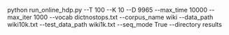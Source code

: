 python run_online_hdp.py --T 100 --K 10 --D 9965 --max_time 10000 --max_iter 1000 --vocab dictnostops.txt --corpus_name wiki --data_path wiki10k.txt --test_data_path wiki1k.txt --seq_mode True --directory results